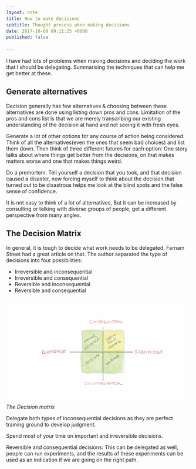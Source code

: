 ```yaml
---
layout: note
title: How to make decisions
subtitle: Thought process when making decisions
date: 2017-10-09 09:11:25 +0000
published: false

---
```

I have had lots of problems when making decisions and deciding the work that I should be delegating. Summarising the techniques that can help me get better at these.

## Generate alternatives

Decision generally has few alternatives & choosing between these alternatives are done using listing down pros and cons. Limitation of the pros and cons list is that we are merely transcribing our existing understanding of the decision at hand and not seeing it with fresh eyes.

Generate a lot of other options for any course of action being considered. Think of all the alternatives(even the ones that seem bad choices) and list them down. Then think of three different futures for each option: One story talks about where things get better from the decisions, on that makes matters worse and one that makes things weird.

Do a premortem. Tell yourself a decision that you took, and that decision caused a disaster, now forcing myself to think about the decision that turned out to be disastrous helps me look at the blind spots and the false sense of confidence.

It is not easy to think of a lot of alternatives, But it can be increased by consulting or talking with diverse groups of people, get a different perspective from many angles.

## The Decision Matrix

In general, it is tough to decide what work needs to be delegated. Farnam Street had a great article on that. The author separated the type of decisions into four possibilities:

* Irreversible and inconsequential
* Irreversible and consequential
* Reversible and inconsequential
* Reversible and consequential

![](/assets/images/decision_matrix.png)
_The Decision matrix_

Delegate both types of inconsequential decisions as they are perfect training ground to develop judgment.

Spend most of your time on important and irreversible decisions.

Reversible and consequential decisions: This can be delegated as well, people can run experiments, and the results of these experiments can be used as an indication if we are going on the right path.